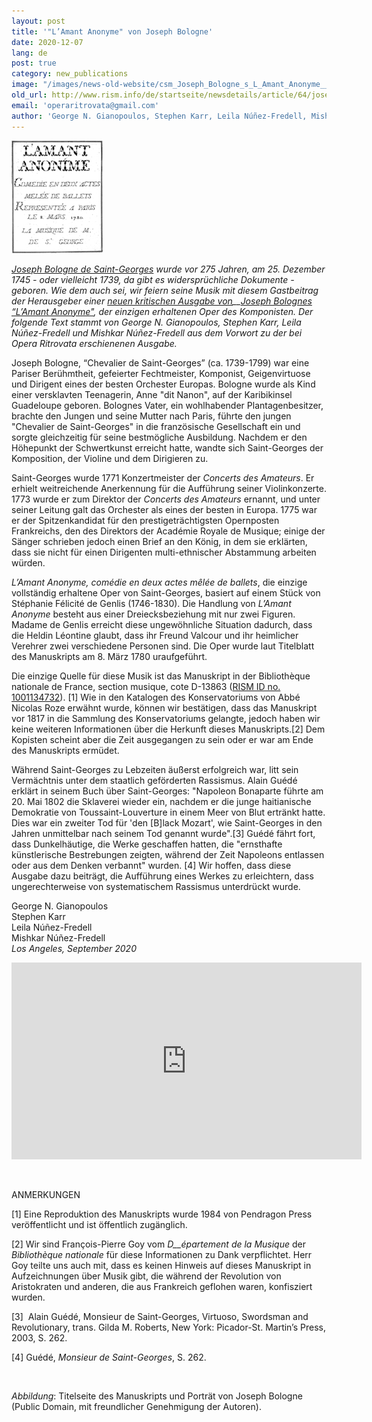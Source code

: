 ```yaml
---
layout: post
title: '"L’Amant Anonyme" von Joseph Bologne'
date: 2020-12-07
lang: de
post: true
category: new_publications
image: "/images/news-old-website/csm_Joseph_Bologne_s_L_Amant_Anonyme__Chevalier_de_Saint-Georges_4bab01581c.jpg"
old_url: http://www.rism.info/de/startseite/newsdetails/article/64/joseph-bolognes-lamant-anonyme.html
email: 'operaritrovata@gmail.com'
author: 'George N. Gianopoulos, Stephen Karr, Leila Núñez-Fredell, Mishkar Núñez-Fredell'
---
```


 ![](/images/news-old-website/csm_Joseph_Bologne_s_L_Amant_Anonyme__TN-Saint-Georges_Amant_anonime_Title_e417a01340.jpg)

_[Joseph Bologne de Saint-Georges](https://opac.rism.info/metaopac/perma.do?v=rism&q=-1%3d%22pe30002781%22) wurde vor 275 Jahren, am 25. Dezember 1745 - oder vielleicht 1739, da gibt es widersprüchliche_ _Dokumente - geboren. Wie dem auch sei, wir feiern seine Musik mit diesem Gastbeitrag der Herausgeber einer [neuen kritischen Ausgabe von](https://www.operaritrovata.org/edition)__[Joseph Bolognes “L’Amant Anonyme"](https://www.operaritrovata.org/edition), der einzigen erhaltenen Oper des Komponisten. Der folgende Text stammt von George N. Gianopoulos, Stephen Karr, Leila Núñez-Fredell und Mishkar Núñez-Fredell aus dem Vorwort zu der bei Opera Ritrovata erschienenen Ausgabe._   
  
Joseph Bologne, “Chevalier de Saint-Georges” (ca. 1739-1799) war eine Pariser Berühmtheit, gefeierter Fechtmeister, Komponist, Geigenvirtuose und Dirigent eines der besten Orchester Europas. Bologne wurde als Kind einer versklavten Teenagerin, Anne "dit Nanon", auf der Karibikinsel Guadeloupe geboren. Bolognes Vater, ein wohlhabender Plantagenbesitzer, brachte den Jungen und seine Mutter nach Paris, führte den jungen "Chevalier de Saint-Georges" in die französische Gesellschaft ein und sorgte gleichzeitig für seine bestmögliche Ausbildung. Nachdem er den Höhepunkt der Schwertkunst erreicht hatte, wandte sich Saint-Georges der Komposition, der Violine und dem Dirigieren zu.  
  
Saint-Georges wurde 1771 Konzertmeister der _Concerts des Amateurs_. Er erhielt weitreichende Anerkennung für die Aufführung seiner Violinkonzerte. 1773 wurde er zum Direktor der _Concerts des Amateurs_ ernannt, und unter seiner Leitung galt das Orchester als eines der besten in Europa. 1775 war er der Spitzenkandidat für den prestigeträchtigsten Opernposten Frankreichs, den des Direktors der Académie Royale de Musique; einige der Sänger schrieben jedoch einen Brief an den König, in dem sie erklärten, dass sie nicht für einen Dirigenten multi-ethnischer Abstammung arbeiten würden.   
  
_L’Amant Anonyme, comédie en deux actes mêlée de ballets_, die einzige vollständig erhaltene Oper von Saint-Georges, basiert auf einem Stück von Stéphanie Félicité de Genlis (1746-1830). Die Handlung von _L’Amant Anonyme_ besteht aus einer Dreiecksbeziehung mit nur zwei Figuren. Madame de Genlis erreicht diese ungewöhnliche Situation dadurch, dass die Heldin Léontine glaubt, dass ihr Freund Valcour und ihr heimlicher Verehrer zwei verschiedene Personen sind. Die Oper wurde laut Titelblatt des Manuskripts am 8. März 1780 uraufgeführt.  
  
Die einzige Quelle für diese Musik ist das Manuskript in der Bibliothèque nationale de France, section musique, cote D-13863 ([RISM ID no. 1001134732](https://opac.rism.info/search?id=1001134732&View=rism)). [1] Wie in den Katalogen des Konservatoriums von Abbé Nicolas Roze erwähnt wurde, können wir bestätigen, dass das Manuskript vor 1817 in die Sammlung des Konservatoriums gelangte, jedoch haben wir keine weiteren Informationen über die Herkunft dieses Manuskripts.[2] Dem Kopisten scheint aber die Zeit ausgegangen zu sein oder er war am Ende des Manuskripts ermüdet.

Während Saint-Georges zu Lebzeiten äußerst erfolgreich war, litt sein Vermächtnis unter dem staatlich geförderten Rassismus. Alain Guédé erklärt in seinem Buch über Saint-Georges: "Napoleon Bonaparte führte am 20. Mai 1802 die Sklaverei wieder ein, nachdem er die junge haitianische Demokratie von Toussaint-Louverture in einem Meer von Blut ertränkt hatte. Dies war ein zweiter Tod für 'den [B]lack Mozart', wie Saint-Georges in den Jahren unmittelbar nach seinem Tod genannt wurde".[3] Guédé fährt fort, dass Dunkelhäutige, die Werke geschaffen hatten, die "ernsthafte künstlerische Bestrebungen zeigten, während der Zeit Napoleons entlassen oder aus dem Denken verbannt" wurden. [4] Wir hoffen, dass diese Ausgabe dazu beiträgt, die Aufführung eines Werkes zu erleichtern, dass ungerechterweise von systematischem Rassismus unterdrückt wurde.  
  
George N. Gianopoulos  
Stephen Karr  
Leila Núñez-Fredell  
Mishkar Núñez-Fredell  
_Los Angeles, September 2020_

<iframe width="560" height="315" src="https://www.youtube.com/embed/dFTaBGF99GU" frameborder="0" allow="accelerometer; autoplay; clipboard-write; encrypted-media; gyroscope; picture-in-picture" allowfullscreen></iframe>

&nbsp;

ANMERKUNGEN

[1] Eine Reproduktion des Manuskripts wurde 1984 von Pendragon Press veröffentlicht und ist öffentlich zugänglich.&nbsp;&nbsp;

[2] Wir sind François-Pierre Goy vom _D__épartement de la Musique_ der _Bibliothèque nationale_ für diese Informationen zu Dank verpflichtet. Herr Goy teilte uns auch mit, dass es keinen Hinweis auf dieses Manuskript in Aufzeichnungen über Musik gibt, die während der Revolution von Aristokraten und anderen, die aus Frankreich geflohen waren, konfisziert wurden.

[3]&nbsp; Alain Guédé, Monsieur de Saint-Georges, Virtuoso, Swordsman and Revolutionary, trans. Gilda M. Roberts, New York: Picador-St. Martin’s Press, 2003, S. 262.

[4] Guédé, _Monsieur de Saint-Georges_, S. 262.

&nbsp;

_Abbildung_: Titelseite des Manuskripts und Porträt von Joseph Bologne (Public Domain, mit freundlicher Genehmigung der Autoren).